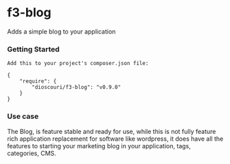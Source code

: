 f3-blog
=======

Adds a simple blog to your application

### Getting Started

```
Add this to your project's composer.json file:

{
    "require": {
        "dioscouri/f3-blog": "v0.9.0"
    }
}
```

### Use case

The Blog, is feature stable and ready for use, while this is not fully feature rich application replacement for software like wordpress, it does have all the features to starting your marketing blog in your application, tags, categories, CMS. 